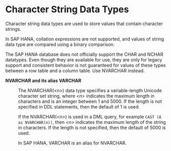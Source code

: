 <!-- loioa33f7884b0c14c00b1a76ecd8af5feca -->

# Character String Data Types

Character string data types are used to store values that contain character strings.



In SAP HANA, collation expressions are not supported, and values of string data type are compared using a binary comparison.

The SAP HANA database does not officially support the CHAR and NCHAR datatypes. Even though they are available for use, they are only for legacy support and consistent behavior is not guaranteed for values of these types between a row table and a column table. Use NVARCHAR instead.


<dl>
<dt><b>

NVARCHAR and its alias VARCHAR

</b></dt>
<dd>

The NVARCHAR\(*<n\>*\) data type specifies a variable-length Unicode character set string, where *<n\>* indicates the maximum length in characters and is an integer between 1 and 5000. If the length is not specified in DDL statements, then the default of 1 is used.

If the NVARCHAR\(*<n\>*\) is used in a DML query, for example `CAST (A as NVARCHAR(n))`, then *<n\>* indicates the maximum length of the string in characters. If the length is not specified, then the default of 5000 is used.

In SAP HANA, VARCHAR is an alias for NVARCHAR.



</dd>
</dl>

